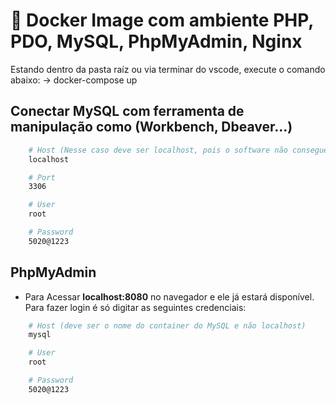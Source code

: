 # :whale: Docker Image com ambiente PHP, PDO, MySQL, PhpMyAdmin, Nginx

Estando dentro da pasta raíz ou via terminar do vscode, execute o comando abaixo:
-> docker-compose up 

## Conectar MySQL com ferramenta de manipulação como (Workbench, Dbeaver...)

```bash
    # Host (Nesse caso deve ser localhost, pois o software não consegue se conectar direto com o container)
    localhost

    # Port
    3306

    # User
    root

    # Password
    5020@1223
```

## PhpMyAdmin
* Para Acessar **localhost:8080** no navegador e ele já estará disponível. Para fazer login é só digitar as seguintes credenciais:
```bash
    # Host (deve ser o nome do container do MySQL e não localhost)
    mysql

    # User
    root

    # Password
    5020@1223
```




